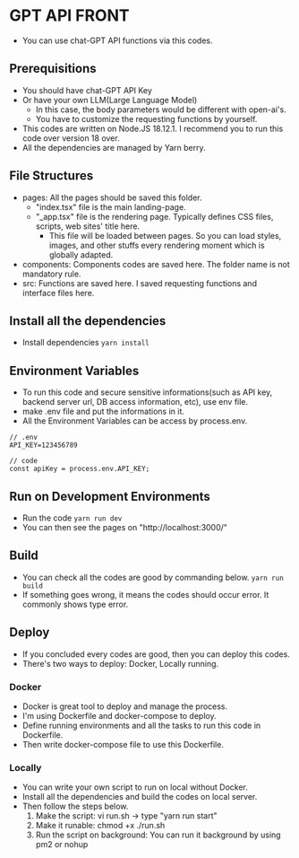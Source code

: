 # GPT API FRONT

- You can use chat-GPT API functions via this codes.

## Prerequisitions

- You should have chat-GPT API Key
- Or have your own LLM(Large Language Model)
  - In this case, the body parameters would be different with open-ai's.
  - You have to customize the requesting functions by yourself.
- This codes are written on Node.JS 18.12.1. I recommend you to run this code over version 18 over.
- All the dependencies are managed by Yarn berry.

## File Structures

- pages: All the pages should be saved this folder.
  - "index.tsx" file is the main landing-page.
  - "\_app.tsx" file is the rendering page. Typically defines CSS files, scripts, web sites' title here.
    - This file will be loaded between pages. So you can load styles, images, and other stuffs every rendering moment which is globally adapted.
- components: Components codes are saved here. The folder name is not mandatory rule.
- src: Functions are saved here. I saved requesting functions and interface files here.

## Install all the dependencies

- Install dependencies
  `yarn install`

## Environment Variables

- To run this code and secure sensitive informations(such as API key, backend server url, DB access information, etc), use env file.
- make .env file and put the informations in it.
- All the Environment Variables can be access by process.env.

```
// .env
API_KEY=123456789

// code
const apiKey = process.env.API_KEY;
```

## Run on Development Environments

- Run the code
  `yarn run dev`
- You can then see the pages on "http://localhost:3000/"

## Build

- You can check all the codes are good by commanding below.
  `yarn run build`
- If something goes wrong, it means the codes should occur error. It commonly shows type error.

## Deploy

- If you concluded every codes are good, then you can deploy this codes.
- There's two ways to deploy: Docker, Locally running.

### Docker

- Docker is great tool to deploy and manage the process.
- I'm using Dockerfile and docker-compose to deploy.
- Define running environments and all the tasks to run this code in Dockerfile.
- Then write docker-compose file to use this Dockerfile.

### Locally

- You can write your own script to run on local without Docker.
- Install all the dependencies and build the codes on local server.
- Then follow the steps below.
  1. Make the script: vi run.sh -> type "yarn run start"
  2. Make it runable: chmod +x ./run.sh
  3. Run the script on background: You can run it background by using pm2 or nohup

